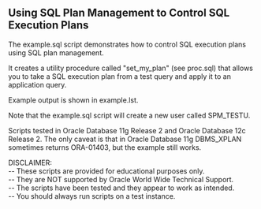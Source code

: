 <h2>Using SQL Plan Management to Control SQL Execution Plans</h2>

The example.sql script demonstrates how to control SQL execution plans using SQL plan management. 

It creates a utility procedure called "set_my_plan" (see proc.sql) that allows you to take a SQL execution plan from a test query and apply it to an application query.

Example output is shown in example.lst. 

Note that the example.sql script will create a new user called SPM_TESTU.

Scripts tested in Oracle Database 11g Release 2 and Oracle Database 12c Release 2. The only caveat is that in Oracle Database 11g DBMS_XPLAN sometimes returns ORA-01403, but the example still works.

DISCLAIMER:
   <br/>-- These scripts are provided for educational purposes only.
   <br/>-- They are NOT supported by Oracle World Wide Technical Support.
   <br/>-- The scripts have been tested and they appear to work as intended.
   <br/>-- You should always run scripts on a test instance.


